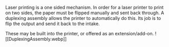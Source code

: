 Laser printing is a one sided mechanism. In order for a laser printer to print on two sides, the paper must be flipped manually and sent back through.
A duplexing assembly allows the printer to automatically do this. Its job is to flip the output and send it back to the intake.

These may be built into the printer, or offered as an extension/add-on.
![[DuplexingAssembly.webp]]